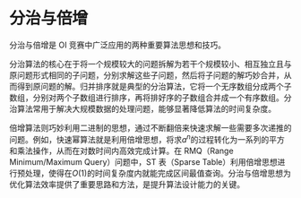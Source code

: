 # 分治与倍增

分治与倍增是 OI 竞赛中广泛应用的两种重要算法思想和技巧。

分治算法的核心在于将一个规模较大的问题拆解为若干个规模较小、相互独立且与原问题形式相同的子问题，分别求解这些子问题，然后将子问题的解巧妙合并，从而得到原问题的解。归并排序就是典型的分治算法，它将一个无序数组分成两个子数组，分别对两个子数组进行排序，再将排好序的子数组合并成一个有序数组。分治算法常用于解决大规模数据的处理问题，能够显著降低算法的时间复杂度。

倍增算法则巧妙利用二进制的思想，通过不断翻倍来快速求解一些需要多次递推的问题。例如，快速幂算法就是利用倍增思想，将求$a^n$的过程转化为一系列的平方和乘法操作，从而在对数时间内高效完成计算。在 RMQ（Range Minimum/Maximum Query）问题中，ST 表（Sparse Table）利用倍增思想进行预处理，使得在$O(1)$的时间复杂度内就能完成区间最值查询。分治与倍增思想为优化算法效率提供了重要思路和方法，是提升算法设计能力的关键。